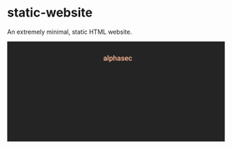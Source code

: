# static-website
An extremely minimal, static HTML website.

![static-site](static/images/static-site.png)

